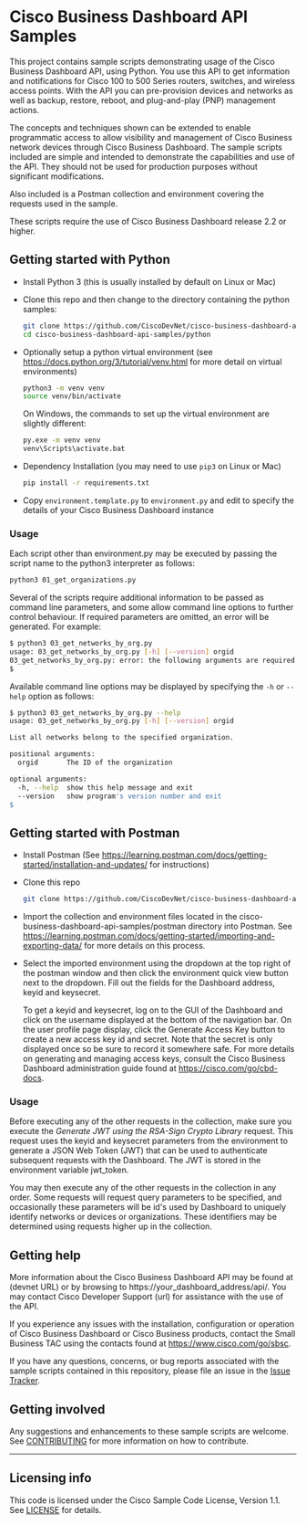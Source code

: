# Cisco Business Dashboard API Samples

This project contains sample scripts demonstrating usage of the Cisco Business Dashboard API, using Python. You use this API to get information and notifications for Cisco 100 to 500 Series routers, switches, and wireless access points. With the API you can pre-provision devices and networks as well as backup, restore, reboot, and plug-and-play (PNP) management actions.

The concepts and techniques shown can be extended to enable programmatic access to allow visibility and management of Cisco Business network devices through Cisco Business Dashboard.  The sample scripts included are simple and intended to demonstrate the capabilities and use of the API. They should not be used for production purposes without significant modifications.

Also included is a Postman collection and environment covering the requests used in the sample.

These scripts require the use of Cisco Business Dashboard release 2.2 or higher.

## Getting started with Python
* Install Python 3 (this is usually installed by default on Linux or Mac)

* Clone this repo and then change to the directory containing the python samples:

    ```bash
    git clone https://github.com/CiscoDevNet/cisco-business-dashboard-api-samples.git
    cd cisco-business-dashboard-api-samples/python
    ```

* Optionally setup a python virtual environment (see https://docs.python.org/3/tutorial/venv.html for more detail on virtual environments)

    ```bash
    python3 -m venv venv
	source venv/bin/activate
    ```
	On Windows, the commands to set up the virtual environment are slightly different:
	
	```bash
    py.exe -m venv venv
	venv\Scripts\activate.bat
    ```

* Dependency Installation (you may need to use `pip3` on Linux or Mac)

    ```bash
    pip install -r requirements.txt
    ```

* Copy `environment.template.py` to `environment.py` and edit to specify the details of your Cisco Business Dashboard instance

### Usage

Each script other than environment.py may be executed by passing the script name to the python3 interpreter as follows:

```bash
python3 01_get_organizations.py
```


Several of the scripts require additional information to be passed as command line parameters, and some allow command line options to further control behaviour.  If required parameters are omitted, an error will be generated.  For example:

```bash
$ python3 03_get_networks_by_org.py
usage: 03_get_networks_by_org.py [-h] [--version] orgid
03_get_networks_by_org.py: error: the following arguments are required: orgid
$
```

Available command line options may be displayed by specifying the `-h` or `--help` option as follows:

```bash
$ python3 03_get_networks_by_org.py --help
usage: 03_get_networks_by_org.py [-h] [--version] orgid

List all networks belong to the specified organization.

positional arguments:
  orgid       The ID of the organization

optional arguments:
  -h, --help  show this help message and exit
  --version   show program's version number and exit
$
```

## Getting started with Postman
* Install Postman (See https://learning.postman.com/docs/getting-started/installation-and-updates/ for instructions)

* Clone this repo

    ```bash
    git clone https://github.com/CiscoDevNet/cisco-business-dashboard-api-samples.git
    ```

* Import the collection and environment files located in the cisco-business-dashboard-api-samples/postman directory into Postman.  See https://learning.postman.com/docs/getting-started/importing-and-exporting-data/ for more details on this process.

* Select the imported environment using the dropdown at the top right of the postman window and then click the environment quick view button next to the dropdown.  Fill out the fields for the Dashboard address, keyid and keysecret.

	To get a keyid and keysecret, log on to the GUI of the Dashboard and click on the username displayed at the bottom of the navigation bar.  On the user profile page display, click the Generate Access Key button to create a new access key id and secret.  Note that the secret is only displayed once so be sure to record it somewhere safe.  For more details on generating and managing access keys, consult the Cisco Business Dashboard administration guide found at https://cisco.com/go/cbd-docs.
	
### Usage
Before executing any of the other requests in the collection, make sure you execute the _Generate JWT using the RSA-Sign Crypto Library_ request.  This request uses the keyid and keysecret parameters from the environment to generate a JSON Web Token (JWT) that can be used to authenticate subsequent requests with the Dashboard.  The JWT is stored in the environment variable jwt_token.

You may then execute any of the other requests in the collection in any order.  Some requests will request query parameters to be specified, and occasionally these parameters will be id's used by Dashboard to uniquely identify networks or devices or organizations.  These identifiers may be determined using requests higher up in the collection.

## Getting help

More information about the Cisco Business Dashboard API may be found at (devnet URL) or by browsing to https://your_dashboard_address/api/.  You may contact Cisco Developer Support (url) for assistance with the use of the API.

If you experience any issues with the installation, configuration or operation of Cisco Business Dashboard or Cisco Business products, contact the Small Business TAC using the contacts found at https://www.cisco.com/go/sbsc.

If you have any questions, concerns, or bug reports associated with the sample scripts contained in this repository, please file an issue in the [Issue Tracker](./issues).

## Getting involved

Any suggestions and enhancements to these sample scripts are welcome.  See [CONTRIBUTING](./CONTRIBUTING.md) for more information on how to contribute.


----

## Licensing info

This code is licensed under the Cisco Sample Code License, Version 1.1. See [LICENSE](./LICENSE) for details.
